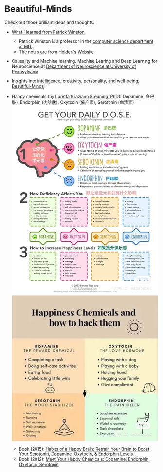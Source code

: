 # Beautiful-Minds
Check out those brilliant ideas and thoughts:

  - [What I learned from Patrick Winston](http://holdenlee.github.io/What%20I%20learned%20from%20Patrick%20Winston.html?nsukey=Eg5ml8FGI4HXnmTygJFkV1X3%2Fg%2F%2BrK6KA%2FiDpoqH7moEP3tyewm5QVv1ZAQ4VWVUB5CaN0KwQpf9C0cMCj8tq%2FvJVAmz%2BhutenfP9jYDGa1KNUQkA7mQIuSc9iq%2B%2BupI5mec4tLZtfak7fRmiNGwV0FU%2BjVDHac7PbapGGiHRn99s8vjckyNVlPobSG%2F7N0c&from=timeline&isappinstalled=0)
     - Patrick Winston is a professor in the [computer science department at MIT](http://people.csail.mit.edu/phw/).
     - The notes are from [Holden's Website](http://holdenlee.github.io)	
	 
  - Causality and Machine learning. Machine Learing and Deep Learning for Neuroscience;at [Department of Neuroscience at University of Pennsylvania](http://kordinglab.com/)
  
  - Insights into intelligence, creativity, personality, and well-being; [Beautiful-Minds](https://blogs.scientificamerican.com/beautiful-minds/?page=17&tab=read-posts)
  
  - Happy chemicals (by [Loretta Graziano Breuning, PhD](https://www.psychologytoday.com/us/contributors/loretta-g-breuning-phd)): Dopamine (多巴胺), Endorphin (内啡肽), Oxytocin (催产素), Serotonin (血清素)
     ![4HappyChemicals_1](Pics/4HappyChemicals_1.jpg "4HappyChemicals_1") 
     ![4HappyChemicals_2](Pics/4HappyChemicals_2.jpg "4HappyChemicals_2")    

    - Book (2015): [Habits of a Happy Brain: Retrain Your Brain to Boost Your Serotonin, Dopamine, Oxytocin, & Endorphin Levels](https://www.amazon.com/Habits-Happy-Brain-Serotonin-Endorphin/dp/1440590508/ref=sr_1_1?keywords=habits+of+a+happy+brain&qid=1646250294&s=books&sprefix=habits+of+a+happy+%2Cstripbooks%2C60&sr=1-1)
    - Book (2012): [Meet Your Happy Chemicals: Dopamine, Endorphin, Oxytocin, Serotonin](https://www.amazon.com/Habits-Happy-Brain-Serotonin-Endorphin/dp/1440590508/ref=sr_1_1?keywords=habits+of+a+happy+brain&qid=1646250294&s=books&sprefix=habits+of+a+happy+%2Cstripbooks%2C60&sr=1-1)
